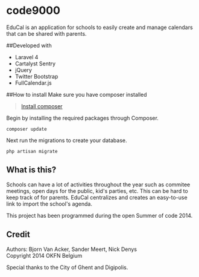 code9000
========

EduCal is an application for schools to easily create and manage calendars that can be shared with parents.

##Developed with
* Laravel 4
* Cartalyst Sentry
* jQuery
* Twitter Bootstrap
* FullCalendar.js

##How to install
Make sure you have composer installed
> [Install composer](https://getcomposer.org/doc/00-intro.md)

Begin by installing the required packages through Composer.

    composer update
    
Next run the migrations to create your database.

    php artisan migrate

## What is this?
Schools can have a lot of activities throughout the year such as commitee meetings, open days for the public, kid's parties, etc. This can be hard to keep track of for parents. EduCal centralizes and creates an easy-to-use link to import the school's agenda.

This project has been programmed during the open Summer of code 2014.

## Credit
Authors: Bjorn Van Acker, Sander Meert, Nick Denys<br>
Copyright 2014 OKFN Belgium

Special thanks to the City of Ghent and Digipolis.

